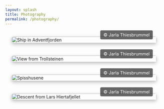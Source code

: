 ```yaml
---
layout: splash
title: Photography
permalink: /photography/
---
```


<div class="portfolio">
  <div class="photo">
    <img src="https://jarla-t.github.io/assets/images/Ocean_Svalbard.JPG" alt="Ship in Adventfjorden">
    <div class="overlay">© Jarla Thiesbrummel</div>
  </div>
  <div class="photo">
    <img src="https://jarla-t.github.io/assets/images/Mountains_Svalbard2.JPG" alt="View from Trollsteinen">
    <div class="overlay">© Jarla Thiesbrummel</div>
  </div>
  <div class="photo">
    <img src="https://jarla-t.github.io/assets/images/Svalbard_1.jpg" alt="Spisshusene">
    <div class="overlay">© Jarla Thiesbrummel</div>
  </div>
  <div class="photo">
    <img src="https://jarla-t.github.io/assets/images/Svalbard_3.jpg" alt="Descent from Lars Hiertafjellet">
    <div class="overlay">© Jarla Thiesbrummel</div>
  </div>
</div>

<style>
.portfolio {
  display: flex;
  flex-direction: column;
  align-items: center;
  gap: 40px; /* space between photos */
  padding: 20px;
}

.photo {
  position: relative;
  width: 100%;
  max-width: 1000px; /* controls maximum size of each image */
}

.photo img {
  width: 100%;
  height: auto;
  border-radius: 6px;
  box-shadow: 0 4px 12px rgba(0,0,0,0.25);
}

.overlay {
  position: absolute;
  bottom: 12px;
  right: 12px;
  background: rgba(0,0,0,0.6);
  color: #fff;
  font-size: 14px;
  padding: 6px 10px;
  border-radius: 4px;
  pointer-events: none;
}

.photo::after {
  content: "";
  position: absolute;
  top: 0; left: 0;
  width: 100%; height: 100%;
  background: transparent; /* invisible shield */
}
  
</style>

<script>
// Optional: disable right-click
document.addEventListener('contextmenu', event => event.preventDefault());
</script>

